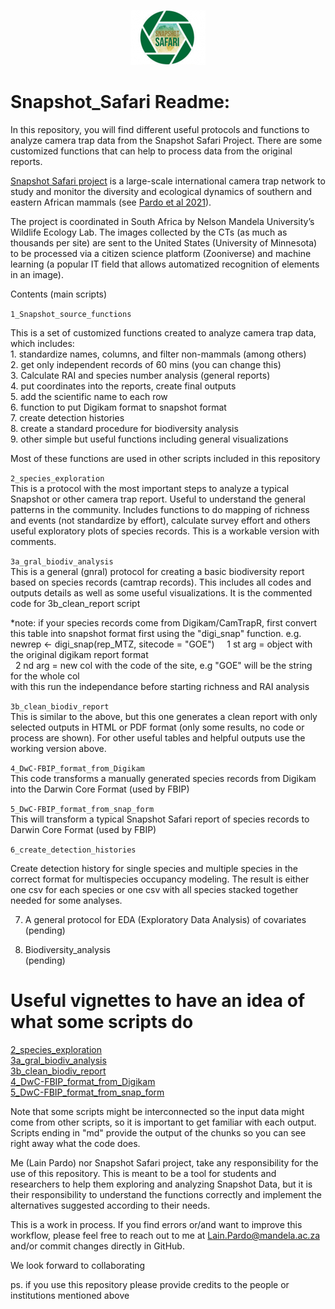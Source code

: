 
<p align="center">
<img src="images/snapshotsafari_gral_logo.png"> 
</p>


# Snapshot_Safari Readme:

In this repository, you will find different useful protocols and functions to analyze camera trap data from the Snapshot Safari Project.
There are some customized functions that can help to process data from the original reports.

[Snapshot Safari project](https://www.zooniverse.org/organizations/meredithspalmer/snapshot-safari) is a large-scale international camera
trap network to study and monitor the diversity and ecological dynamics of southern and eastern African mammals (see [Pardo et al 2021](https://sajs.co.za/article/view/8134)).

The project is coordinated in South Africa by Nelson Mandela University’s Wildlife Ecology Lab. The images collected by the CTs 
(as much as thousands per site) are sent to the United States (University of Minnesota) to be processed via a citizen science platform 
(Zooniverse) and machine learning (a popular IT field that allows automatized recognition of elements in an image).

Contents (main scripts)

`1_Snapshot_source_functions`   

This is a set of customized functions created to analyze camera trap data, which includes:  
	  	1. standardize names, columns, and filter non-mammals (among others)   
	  	2. get only independent records of 60 mins (you can change this)  
	  	3. Calculate RAI and species number analysis (general reports)  
	  	4. put coordinates into the reports, create final outputs  
	  	5. add the scientific name to each row  
	  	6. function to put Digikam format to snapshot format  
	  	7. create detection histories  
	  	8. create a standard procedure for biodiversity analysis  
	  	9. other simple but useful functions including general visualizations  

Most of these functions are used in other scripts included in this repository

`2_species_exploration`    
	This is a protocol with the most important steps to analyze a typical Snapshot or other camera trap report. Useful to understand the general patterns in the community. Includes functions to do mapping of richness and events (not standardize by effort), calculate survey effort and others useful exploratory plots of species records. This is a workable version with comments.

`3a_gral_biodiv_analysis`  
	This is a general (gnral) protocol for creating a basic biodiversity report based on species records (camtrap records).
	This includes all codes and outputs details as well as some useful visualizations. It is the commented code for 3b_clean_report script

*note: if your species records come from Digikam/CamTrapR, first convert this table into snapshot format first using the "digi_snap" function. 
e.g. 
  	newrep <- digi_snap(rep_MTZ, sitecode = "GOE")    
 		1 st arg = object with the original digikam report format  
 		2 nd arg = new col with the code of the site, e.g "GOE" will be the string for the whole col  
			with this run the independance before starting richness and RAI analysis  

`3b_clean_biodiv_report`   
  This is similar to the above, but this one generates a clean report with only selected outputs in HTML or PDF format (only some results, no code or process are shown). For other useful tables and helpful outputs use the working version above.
		

`4_DwC-FBIP_format_from_Digikam`   
This code transforms a manually generated species records from Digikam into the Darwin Core Format (used by FBIP)

`5_DwC-FBIP_format_from_snap_form`   
This will transform a typical Snapshot Safari report of species records to Darwin Core Format (used by FBIP)

`6_create_detection_histories`  

Create detection history for single species and multiple species in the  correct format for multispecies occupancy modeling. The result is either one csv for each species 
or one csv with all species stacked together needed for some analyses.

7. A general protocol for EDA (Exploratory Data Analysis) of covariates  
(pending)

8. Biodiversity_analysis   
(pending)

# Useful vignettes to have an idea of what some scripts do   

[2_species_exploration](https://rpubs.com/lepardov/819360)   
[3a_gral_biodiv_analysis](https://rpubs.com/lepardov/819625)  
[3b_clean_biodiv_report](https://rpubs.com/lepardov/819667)  
[4_DwC-FBIP_format_from_Digikam](https://rpubs.com/lepardov/819892)  
[5_DwC-FBIP_format_from_snap_form](https://rpubs.com/lepardov/819884)  


Note that some scripts might be interconnected so the input data might come from other scripts, so it is important to get familiar with each
output. Scripts ending in "md" provide the output of the chunks so you can see right away what the code does.

Me (Lain Pardo) nor Snapshot Safari project, take any responsibility for the use of this repository. This is meant to be a tool for
students and researchers to help them exploring and analyzing Snapshot Data, but it is their responsibility to understand the functions correctly and implement the alternatives suggested according to their needs.   

This is a work in process. If you find errors or/and want to improve this workflow, please feel free to reach out to me at Lain.Pardo@mandela.ac.za and/or commit changes directly in GitHub.  

We look forward to collaborating  

ps. if you use this repository please provide credits to the people or institutions mentioned above


